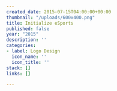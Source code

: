 ```yaml
---
created_date: 2015-07-15T04:00:00+00:00
thumbnail: "/uploads/600x400.png"
title: Initialize eSports
published: false
year: "2015"
description: ''
categories:
- label: Logo Design
  icon_name: ''
  icon_title: ''
stack: []
links: []

---
```

